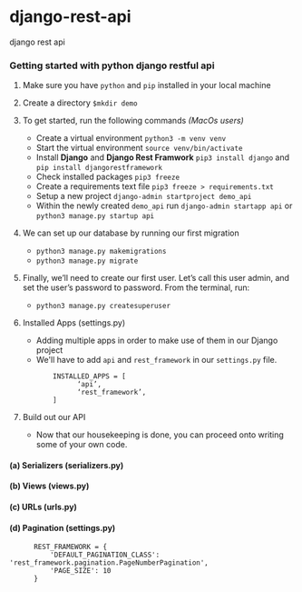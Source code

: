 # django-rest-api
django rest api 

### Getting started with python django restful api
1. Make sure you have `python` and `pip` installed in your local machine
2. Create a directory `$mkdir demo`
4. To get started, run the following commands *(MacOs users)*
    - Create a virtual environment `python3 -m venv venv`
    - Start the virtual environment `source venv/bin/activate`
    - Install **Django** and **Django Rest Framwork** `pip3 install django` and `pip install djangorestframework`
    - Check installed packages `pip3 freeze`
    - Create a requirements text file `pip3 freeze > requirements.txt`
    - Setup a new project `django-admin startproject demo_api`
    - Within the newly created `demo_api` run `django-admin startapp api` or `python3 manage.py startup api`
      
5. We can set up our database by running our first migration
   - `python3 manage.py makemigrations`
   - `python3 manage.py migrate`
   
6. Finally, we’ll need to create our first user. Let’s call this user admin, and set the user’s password to password. From the terminal, run:
   - `python3 manage.py createsuperuser`

7. Installed Apps (settings.py)
   - Adding multiple apps in order to make use of them in our Django project
   - We'll have to add `api` and `rest_framework` in our `settings.py` file.
     ```python:
         INSTALLED_APPS = [
               ‘api’,
               ‘rest_framework’,
         ]
      ```

8. Build out our API
   - Now that our housekeeping is done, you can proceed onto writing some of your own code.

#### (a) Serializers (serializers.py)
#### (b) Views (views.py)
#### (c) URLs (urls.py)
#### (d) Pagination (settings.py)
   ```python:
         REST_FRAMEWORK = {
             'DEFAULT_PAGINATION_CLASS': 'rest_framework.pagination.PageNumberPagination',
             'PAGE_SIZE': 10
         }
   ```

